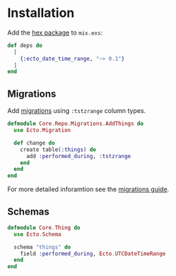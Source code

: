 # Installation

Add the [hex package](https://hex.pm/packages/ecto_date_time_range) to `mix.exs`:

```elixir
def deps do
  [
    {:ecto_date_time_range, "~> 0.1"}
  ]
end
```

## Migrations

Add [migrations](migrations.md) using `:tstzrange` column types.

```elixir
defmodule Core.Repo.Migrations.AddThings do
  use Ecto.Migration

  def change do
    create table(:things) do
      add :performed_during, :tstzrange
    end
  end
end
```

For more detailed inforamtion see the [migrations guide](migrations.md).

## Schemas

```elixir
defmodule Core.Thing do
  use Ecto.Schema

  schema "things" do
    field :performed_during, Ecto.UTCDateTimeRange
  end
end
```